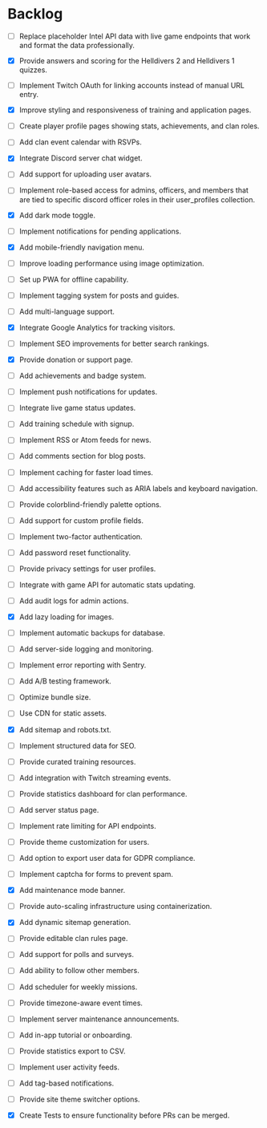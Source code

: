 # Backlog

- [ ] Replace placeholder Intel API data with live game endpoints that work and format the data professionally.
- [x] Provide answers and scoring for the Helldivers 2 and Helldivers 1 quizzes.
- [ ] Implement Twitch OAuth for linking accounts instead of manual URL entry.
- [x] Improve styling and responsiveness of training and application pages.
- [ ] Create player profile pages showing stats, achievements, and clan roles.
- [ ] Add clan event calendar with RSVPs.
- [x] Integrate Discord server chat widget.
- [ ] Add support for uploading user avatars.
- [ ] Implement role-based access for admins, officers, and members that are tied to specific discord officer roles in their user_profiles collection.
- [x] Add dark mode toggle.
- [ ] Implement notifications for pending applications.
- [x] Add mobile-friendly navigation menu.
- [ ] Improve loading performance using image optimization.
- [ ] Set up PWA for offline capability.
- [ ] Implement tagging system for posts and guides.
- [ ] Add multi-language support.
- [x] Integrate Google Analytics for tracking visitors.
- [ ] Implement SEO improvements for better search rankings.
- [x] Provide donation or support page.
- [ ] Add achievements and badge system.
- [ ] Implement push notifications for updates.
- [ ] Integrate live game status updates.
- [ ] Add training schedule with signup.
- [ ] Implement RSS or Atom feeds for news.
- [ ] Add comments section for blog posts.
- [ ] Implement caching for faster load times.
- [ ] Add accessibility features such as ARIA labels and keyboard navigation.
- [ ] Provide colorblind-friendly palette options.
- [ ] Add support for custom profile fields.
- [ ] Implement two-factor authentication.
- [ ] Add password reset functionality.
- [ ] Provide privacy settings for user profiles.
- [ ] Integrate with game API for automatic stats updating.
- [ ] Add audit logs for admin actions.
- [x] Add lazy loading for images.
- [ ] Implement automatic backups for database.
- [ ] Add server-side logging and monitoring.
- [ ] Implement error reporting with Sentry.
- [ ] Add A/B testing framework.
- [ ] Optimize bundle size.
- [ ] Use CDN for static assets.
- [x] Add sitemap and robots.txt.
- [ ] Implement structured data for SEO.
- [ ] Provide curated training resources.
- [ ] Add integration with Twitch streaming events.
- [ ] Provide statistics dashboard for clan performance.
- [ ] Add server status page.
- [ ] Implement rate limiting for API endpoints.
- [ ] Provide theme customization for users.
- [ ] Add option to export user data for GDPR compliance.
- [ ] Implement captcha for forms to prevent spam.
- [x] Add maintenance mode banner.
- [ ] Provide auto-scaling infrastructure using containerization.
- [x] Add dynamic sitemap generation.
- [ ] Provide editable clan rules page.
- [ ] Add support for polls and surveys.
- [ ] Add ability to follow other members.
- [ ] Add scheduler for weekly missions.
- [ ] Provide timezone-aware event times.
- [ ] Implement server maintenance announcements.
- [ ] Add in-app tutorial or onboarding.
- [ ] Provide statistics export to CSV.
- [ ] Implement user activity feeds.
- [ ] Add tag-based notifications.
- [ ] Provide site theme switcher options.
- [x] Create Tests to ensure functionality before PRs can be merged.


